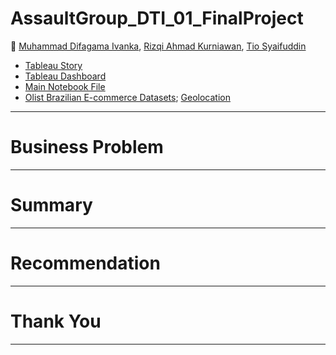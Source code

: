 # AssaultGroup_DTI_01_FinalProject

👥 [Muhammad Difagama Ivanka](https://github.com/zeenfts), [Rizqi Ahmad Kurniawan](https://github.com/Rizqi-Ahmad-Kurniawan), [Tio Syaifuddin](https://github.com/tio14)

* [Tableau Story]()
* [Tableau Dashboard]()
* [Main Notebook File](https://github.com/PurwadhikaDev/AssaultGroup_DTI_01_FinalProject/blob/main/main.ipynb)
* [Olist Brazilian E-commerce Datasets](https://www.kaggle.com/datasets/olistbr/brazilian-ecommerce/data?select=olist_order_payments_dataset.csv); [Geolocation](https://www.kaggle.com/code/zeeniye/geolocation-workaround-mapping-solved/notebook)

---
# Business Problem

---
# Summary

---
# Recommendation

---
# Thank You
---
